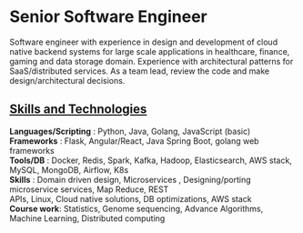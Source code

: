 # Senior Software Engineer

Software engineer with experience in design and development of cloud native backend systems for large scale
applications in healthcare, finance, gaming and data storage domain. Experience with architectural patterns for
SaaS/distributed services. As a team lead, review the code and make design/architectural decisions.

## <ins> Skills and Technologies <ins> 

**Languages/Scripting** : Python, Java, Golang, JavaScript (basic)   
**Frameworks** : Flask, Angular/React, Java Spring Boot, golang web frameworks   
**Tools/DB** : Docker, Redis, Spark, Kafka, Hadoop, Elasticsearch, AWS stack, MySQL, MongoDB, Airflow, K8s    
**Skills** : Domain driven design, Microservices , Designing/porting microservice services, Map Reduce, REST   
APIs, Linux, Cloud native solutions, DB optimizations, AWS stack   
**Course work**: Statistics, Genome sequencing, Advance Algorithms, Machine Learning, Distributed computing   
